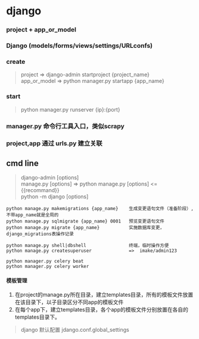 # django
### project + app_or_model
### Django (models/forms/views/settings/URLconfs)

### create 
> project       => django-admin startproject {project_name}  
> app_or_model  => python manager.py startapp {app_name}

### start
> python manager.py runserver {ip}:{port}


### manager.py 命令行工具入口，类似scrapy
### project,app 通过 urls.py 建立关联


## cmd line
> django-admin <command> [options]  
> manage.py <command> [options] => python manage.py <command> [options]  <= {{recommand}}  
> python -m django <command> [options]


```
python manage.py makemigrations {app_name}    生成变更语句文件（准备阶段）,不带app_name就是全局的
python manage.py sqlmigrate {app_name} 0001   预览变更语句文件
python manage.py migrate {app_name}           实施数据库变更，django_migrations表操作记录
```

```
python manage.py shell|dbshell                终端，临时操作方便
python manage.py createsuperuser              =>  imake/admin123
```


```
python manager.py celery beat
python manager.py celery worker
```


#### 模板管理
1. 在project的manage.py所在目录，建立templates目录，所有的模板文件放置在该目录下，以子目录区分不同app的模板文件  
2. 在每个app下，建立templates目录，各个app的模板文件分别放置在各自的templates目录下。


> django 默认配置  jdango.conf.global_settings
